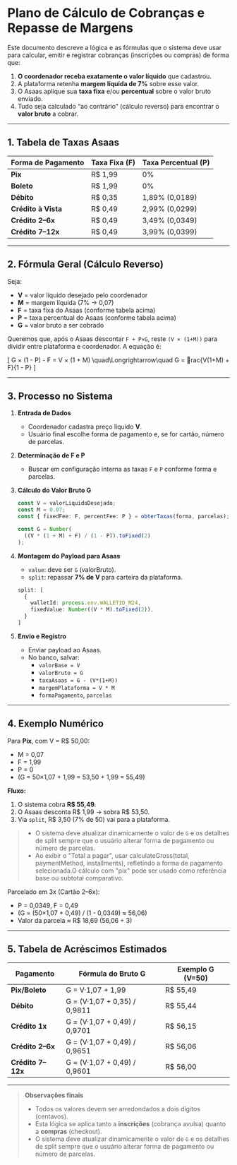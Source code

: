 # Plano de Cálculo de Cobranças e Repasse de Margens

Este documento descreve a lógica e as fórmulas que o sistema deve usar para calcular, emitir e registrar cobranças (inscrições ou compras) de forma que:

1. **O coordenador receba exatamente o valor líquido** que cadastrou.
2. A plataforma retenha **margem líquida de 7%** sobre esse valor.
3. O Asaas aplique sua **taxa fixa** e/ou **percentual** sobre o valor bruto enviado.
4. Tudo seja calculado “ao contrário” (cálculo reverso) para encontrar o **valor bruto** a cobrar.

---

## 1. Tabela de Taxas Asaas

| Forma de Pagamento   | Taxa Fixa (F)      | Taxa Percentual (P)           |
|----------------------|--------------------|-------------------------------|
| **Pix**              | R$ 1,99           | 0%                            |
| **Boleto**           | R$ 1,99           | 0%                            |
| **Débito**           | R$ 0,35           | 1,89% (0,0189)               |
| **Crédito à Vista**  | R$ 0,49           | 2,99% (0,0299)               |
| **Crédito 2–6x**     | R$ 0,49           | 3,49% (0,0349)               |
| **Crédito 7–12x**    | R$ 0,49           | 3,99% (0,0399)               |

---

## 2. Fórmula Geral (Cálculo Reverso)

Seja:

- **V** = valor líquido desejado pelo coordenador  
- **M** = margem líquida (7% → 0,07)  
- **F** = taxa fixa do Asaas (conforme tabela acima)  
- **P** = taxa percentual do Asaas (conforme tabela acima)  
- **G** = valor bruto a ser cobrado  

Queremos que, após o Asaas descontar `F + P×G`, reste `(V × (1+M))` para dividir entre plataforma e coordenador. A equação é:

\[
G × (1 - P) - F = V × (1 + M)
\quad\Longrightarrow\quad
G = rac{V(1+M) + F}{1 - P}
\]

---

## 3. Processo no Sistema

1. **Entrada de Dados**  
   - Coordenador cadastra preço líquido **V**.  
   - Usuário final escolhe forma de pagamento e, se for cartão, número de parcelas.

2. **Determinação de F e P**  
   - Buscar em configuração interna as taxas `F` e `P` conforme forma e parcelas.

3. **Cálculo do Valor Bruto G**  
   ```ts
   const V = valorLiquidoDesejado;
   const M = 0.07;
   const { fixedFee: F, percentFee: P } = obterTaxas(forma, parcelas);

   const G = Number(
     ((V * (1 + M) + F) / (1 - P)).toFixed(2)
   );
   ```

4. **Montagem do Payload para Asaas**  
   - `value`: deve ser `G` (valorBruto).  
   - `split`: repassar **7% de V** para carteira da plataforma.  
   ```ts
   split: [
     {
       walletId: process.env.WALLETID_M24,
       fixedValue: Number((V * M).toFixed(2)),
     }
   ]
   ```

5. **Envio e Registro**  
   - Enviar payload ao Asaas.  
   - No banco, salvar:  
     - `valorBase = V`  
     - `valorBruto = G`  
     - `taxaAsaas = G - (V*(1+M))`  
     - `margemPlataforma = V * M`  
     - `formaPagamento`, `parcelas`

---

## 4. Exemplo Numérico

Para **Pix**, com V = R$ 50,00:

- M = 0,07  
- F = 1,99  
- P = 0  
- \(G = 50×1,07 + 1,99 = 53,50 + 1,99 = 55,49\)

**Fluxo:**

1. O sistema cobra **R$ 55,49**.  
2. O Asaas desconta R$ 1,99 → sobra R$ 53,50.  
3. Via `split`, R$ 3,50 (7% de 50) vai para a plataforma.  
> - O sistema deve atualizar dinamicamente o valor de `G` e os detalhes de split sempre que o usuário alterar forma de pagamento ou número de parcelas.
> - Ao exibir o "Total a pagar", usar calculateGross(total, paymentMethod, installments), refletindo a forma de pagamento selecionada.O cálculo com "pix" pode ser usado como referência base ou subtotal comparativo.

Parcelado em 3x (Cartão 2–6x):

- P = 0,0349, F = 0,49  
- \(G = (50×1,07 + 0,49) / (1 - 0,0349) ≈ 56,06\)  
- Valor da parcela ≈ R$ 18,69 (56,06 ÷ 3)

---

## 5. Tabela de Acréscimos Estimados

| Pagamento        | Fórmula do Bruto G                             | Exemplo G (V=50) |
|------------------|-------------------------------------------------|------------------|
| **Pix/Boleto**   | G = V·1,07 + 1,99                               | R$ 55,49         |
| **Débito**       | G = (V·1,07 + 0,35) / 0,9811                    | R$ 55,44         |
| **Crédito 1x**   | G = (V·1,07 + 0,49) / 0,9701                    | R$ 56,15         |
| **Crédito 2–6x** | G = (V·1,07 + 0,49) / 0,9651                    | R$ 56,06         |
| **Crédito 7–12x**| G = (V·1,07 + 0,49) / 0,9601                    | R$ 56,00         |

---

> **Observações finais**  
> - Todos os valores devem ser arredondados a dois dígitos (centavos).  
> - Esta lógica se aplica tanto a **inscrições** (cobrança avulsa) quanto a **compras** (checkout).  
> - O sistema deve atualizar dinamicamente o valor de `G` e os detalhes de split sempre que o usuário alterar forma de pagamento ou número de parcelas.  
